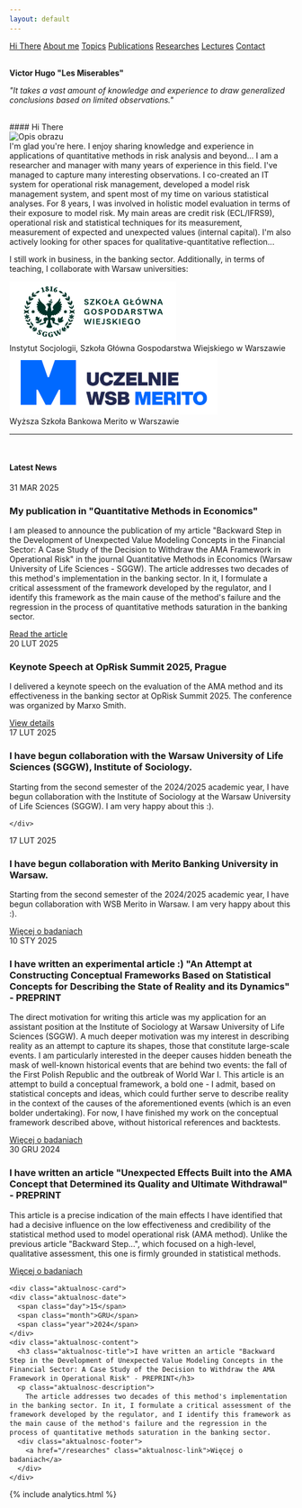 ```yaml
---
layout: default
---
```

<div id="myMenu">
  <a href="/" class="menu-option">Hi There</a>
  <a href="/about" class="menu-option">About me</a>
  <a href="/topics" class="menu-option">Topics</a>
  <a href="/publications" class="menu-option">Publications</a>
  <a href="/researches" class="menu-option">Researches</a>
  <a href="/conferences" class="menu-option">Lectures</a>
  <a href="/contact" class="menu-option">Contact</a>
</div>

<div class="square"></div>
<div class="square1"></div>
<div class="square2"></div>
<div class="square-big"></div>

<br>

**Victor Hugo "Les Miserables"**

_"It takes a vast amount of knowledge and experience to draw generalized conclusions based on limited observations."_

<br>
#### Hi There

<!-- Dodajemy pozycjonowany obraz -->
<div class="positioned-image">
  <img src="/assets/images/Maciej Buczak-zdjęcie4.jpg" alt="Opis obrazu">
</div>
I'm glad you're here. I enjoy sharing knowledge and experience in applications of quantitative methods in risk analysis and beyond... I am a researcher and manager with many years of experience in this field. I've managed to capture many interesting observations. I co-created an IT system for operational risk management, developed a model risk management system, and spent most of my time on various statistical analyses. For 8 years, I was involved in holistic model evaluation in terms of their exposure to model risk. My main areas are credit risk (ECL/IFRS9), operational risk and statistical techniques for its measurement, measurement of expected and unexpected values (internal capital). I'm also actively looking for other spaces for qualitative-quantitative reflection...

I still work in business, in the banking sector. Additionally, in terms of teaching, I collaborate with Warsaw universities:

<!-- Dodajemy sekcję z uczelniami -->
<div class="uczelnie-container">
  <div class="uczelnia">
    <div class="uczelnia-logo">
      <img src="/assets/images/sggw-logo.png" alt="Logo SGGW">
    </div>
    <div class="uczelnia-nazwa">
      Instytut Socjologii, Szkoła Główna Gospodarstwa Wiejskiego w Warszawie
    </div>
  </div>
  
  <div class="uczelnia">
    <div class="uczelnia-logo">
      <img src="/assets/images/merito-logo.png" alt="Logo WSB Merito">
    </div>
    <div class="uczelnia-nazwa">
      Wyższa Szkoła Bankowa Merito w Warszawie
    </div>
  </div>
</div>

<hr>

<br>

#### Latest News

<div class="aktualnosci-container">
  <!-- Aktualne wydarzenie -->
  <div class="aktualnosc-card">
    <div class="aktualnosc-date">
      <span class="day">31</span>
      <span class="month">MAR</span>
      <span class="year">2025</span>
    </div>
    <div class="aktualnosc-content">
      <h3 class="aktualnosc-title">My publication in "Quantitative Methods in Economics"</h3>
      <p class="aktualnosc-description">
I am pleased to announce the publication of my article "Backward Step in the Development of Unexpected Value Modeling Concepts in the Financial Sector: A Case Study of the Decision to Withdraw the AMA Framework in Operational Risk" in the journal Quantitative Methods in Economics (Warsaw University of Life Sciences - SGGW). The article addresses two decades of this method's implementation in the banking sector. In it, I formulate a critical assessment of the framework developed by the regulator, and I identify this framework as the main cause of the method's failure and the regression in the process of quantitative methods saturation in the banking sector.
      </p>
      <div class="aktualnosc-footer">
        <a href="/publications" class="aktualnosc-link">Read the article</a>
      </div>
    </div>
  </div>

  <!-- Nadchodzące wydarzenie -->
  <div class="aktualnosc-card">
    <div class="aktualnosc-date">
      <span class="day">20</span>
      <span class="month">LUT</span>
      <span class="year">2025</span>
    </div>
    <div class="aktualnosc-content">
      <h3 class="aktualnosc-title">Keynote Speech at OpRisk Summit 2025, Prague</h3>
      <p class="aktualnosc-description">
        I delivered a keynote speech on the evaluation of the AMA method and its effectiveness in the banking sector at OpRisk Summit 2025. The conference was organized by Marxo Smith.
      </p>
      <div class="aktualnosc-footer">
        <a href="/conferences" class="aktualnosc-link">View details</a>
      </div>
    </div>
  </div>

  <div class="aktualnosc-card">
    <div class="aktualnosc-date">
      <span class="day">17</span>
      <span class="month">LUT</span>
      <span class="year">2025</span>
    </div>
    <div class="aktualnosc-content">
      <h3 class="aktualnosc-title">I have begun collaboration with the Warsaw University of Life Sciences (SGGW), Institute of Sociology.</h3>
      <p class="aktualnosc-description">
       Starting from the second semester of the 2024/2025 academic year, I have begun collaboration with the Institute of Sociology at the Warsaw University of Life Sciences (SGGW). I am very happy about this :).
      </p>

    </div>
  </div>


  <div class="aktualnosc-card">
    <div class="aktualnosc-date">
      <span class="day">17</span>
      <span class="month">LUT</span>
      <span class="year">2025</span>
    </div>
    <div class="aktualnosc-content">
      <h3 class="aktualnosc-title">I have begun collaboration with Merito Banking University in Warsaw.</h3>
      <p class="aktualnosc-description">
        Starting from the second semester of the 2024/2025 academic year, I have begun collaboration with WSB Merito in Warsaw. I am very happy about this :).
      </p>
      <div class="aktualnosc-footer">
        <a href="/researches" class="aktualnosc-link">Więcej o badaniach</a>
      </div>
    </div>
  </div>

  <div class="aktualnosc-card">
    <div class="aktualnosc-date">
      <span class="day">10</span>
      <span class="month">STY</span>
      <span class="year">2025</span>
    </div>
    <div class="aktualnosc-content">
      <h3 class="aktualnosc-title">I have written an experimental article :) "An Attempt at Constructing Conceptual Frameworks Based on Statistical Concepts for Describing the State of Reality and its Dynamics" - PREPRINT</h3>
      <p class="aktualnosc-description">
        The direct motivation for writing this article was my application for an assistant position at the Institute of Sociology at Warsaw University of Life Sciences (SGGW). A much deeper motivation was my interest in describing reality as an attempt to capture its shapes, those that constitute large-scale events. I am particularly interested in the deeper causes hidden beneath the mask of well-known historical events that are behind two events: the fall of the First Polish Republic and the outbreak of World War I. This article is an attempt to build a conceptual framework, a bold one - I admit, based on statistical concepts and ideas, which could further serve to describe reality in the context of the causes of the aforementioned events (which is an even bolder undertaking). For now, I have finished my work on the conceptual framework described above, without historical references and backtests.
      </p>
      <div class="aktualnosc-footer">
        <a href="/researches" class="aktualnosc-link">Więcej o badaniach</a>
      </div>
    </div>
  </div>


  <!-- Współpraca badawcza -->
  <div class="aktualnosc-card">
    <div class="aktualnosc-date">
      <span class="day">30</span>
      <span class="month">GRU</span>
      <span class="year">2024</span>
    </div>
    <div class="aktualnosc-content">
      <h3 class="aktualnosc-title">I have written an article "Unexpected Effects Built into the AMA Concept that Determined its Quality and Ultimate Withdrawal" - PREPRINT</h3>
      <p class="aktualnosc-description">
        This article is a precise indication of the main effects I have identified that had a decisive influence on the low effectiveness and credibility of the statistical method used to model operational risk (AMA method). Unlike the previous article "Backward Step...", which focused on a high-level, qualitative assessment, this one is firmly grounded in statistical methods.
      </p>
      <div class="aktualnosc-footer">
        <a href="/researches" class="aktualnosc-link">Więcej o badaniach</a>
      </div>
    </div>
  </div>


    <div class="aktualnosc-card">
    <div class="aktualnosc-date">
      <span class="day">15</span>
      <span class="month">GRU</span>
      <span class="year">2024</span>
    </div>
    <div class="aktualnosc-content">
      <h3 class="aktualnosc-title">I have written an article "Backward Step in the Development of Unexpected Value Modeling Concepts in the Financial Sector: A Case Study of the Decision to Withdraw the AMA Framework in Operational Risk" - PREPRINT</h3>
      <p class="aktualnosc-description">
        The article addresses two decades of this method's implementation in the banking sector. In it, I formulate a critical assessment of the framework developed by the regulator, and I identify this framework as the main cause of the method's failure and the regression in the process of quantitative methods saturation in the banking sector.
      <div class="aktualnosc-footer">
        <a href="/researches" class="aktualnosc-link">Więcej o badaniach</a>
      </div>
    </div>
  </div>
</div>

{% include analytics.html %}
